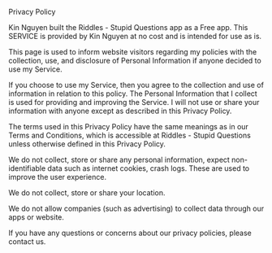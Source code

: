 Privacy Policy

Kin Nguyen built the Riddles - Stupid Questions app as a Free app. This SERVICE is provided by Kin Nguyen at no cost and is intended for use as is.

This page is used to inform website visitors regarding my policies with the collection, use, and disclosure of Personal Information if anyone decided to use my Service.

If you choose to use my Service, then you agree to the collection and use of information in relation to this policy. The Personal Information that I collect is used for providing and improving the Service. I will not use or share your information with anyone except as described in this Privacy Policy.

The terms used in this Privacy Policy have the same meanings as in our Terms and Conditions, which is accessible at Riddles - Stupid Questions unless otherwise defined in this Privacy Policy.

We do not collect, store or share any personal information, expect non-identifiable data such as internet cookies, crash logs. These are used to improve the user experience.

We do not collect, store or share your location.

We do not allow companies (such as advertising) to collect data through our apps or website.

If you have any questions or concerns about our privacy policies, please contact us.
